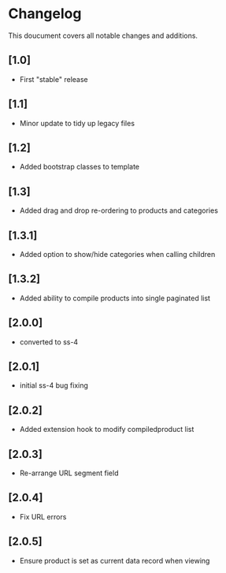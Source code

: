 # Changelog

This doucument covers all notable changes and additions.
## [1.0]

* First "stable" release

## [1.1]

* Minor update to tidy up legacy files

## [1.2]

* Added bootstrap classes to template

## [1.3]

* Added drag and drop re-ordering to products and categories

## [1.3.1]

* Added option to show/hide categories when calling children

## [1.3.2]

* Added ability to compile products into single paginated list


## [2.0.0]

* converted to ss-4

## [2.0.1]

* initial ss-4 bug fixing

## [2.0.2]

* Added extension hook to modify compiledproduct list

## [2.0.3]

* Re-arrange URL segment field

## [2.0.4]

* Fix URL errors

## [2.0.5]

* Ensure product is set as current data record when viewing